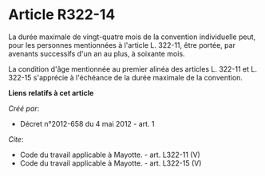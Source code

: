 # Article R322-14

La durée maximale de vingt-quatre mois de la convention individuelle peut, pour les personnes mentionnées à l'article L.
322-11, être portée, par avenants successifs d'un an au plus, à soixante mois. 

La condition d'âge mentionnée au premier alinéa des articles L. 322-11 et L. 322-15 s'apprécie à l'échéance de la durée
maximale de la convention.

**Liens relatifs à cet article**

_Créé par_:

  - Décret n°2012-658 du 4 mai 2012 - art. 1

_Cite_:

  - Code du travail applicable à Mayotte. - art. L322-11 (V)
  - Code du travail applicable à Mayotte. - art. L322-15 (V)

